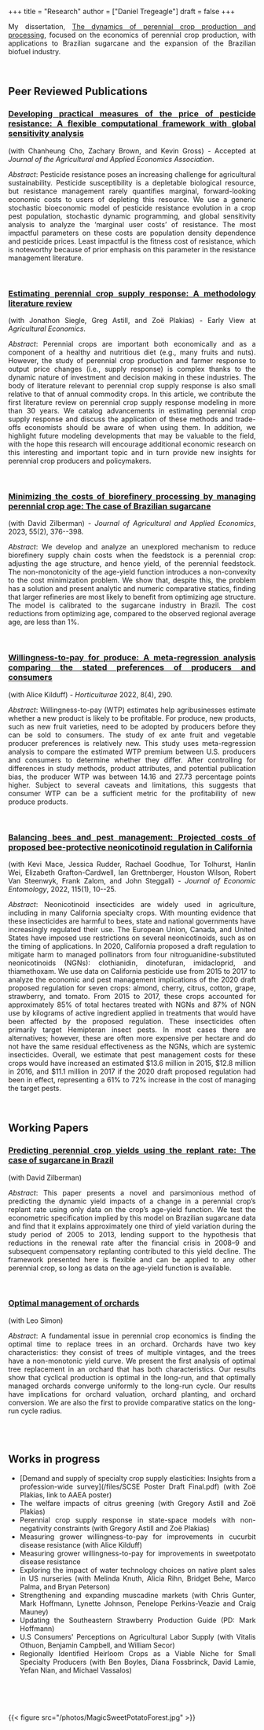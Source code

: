 +++
title = "Research"
author = ["Daniel Tregeagle"]
draft = false
+++

<style>
body {
text-align: justify}
</style>

<!-- Research page under construction -->

My dissertation, [The dynamics of perennial crop production and processing](/files/dissertationFinal.pdf), focused on the economics of perennial crop production, with applications to Brazilian sugarcane and the expansion of the Brazilian biofuel industry.

<br>

## Peer Reviewed Publications

### [Developing practical measures of the price of pesticide resistance: A flexible computational framework with global sensitivity analysis](https://doi.org/10.1002/jaa2.107)
(with Chanheung Cho, Zachary Brown, and Kevin Gross) - Accepted at *Journal of the Agricultural and Applied Economics Association*.

*Abstract*:
Pesticide resistance poses an increasing challenge for agricultural sustainability. Pesticide susceptibility is a depletable biological resource, but resistance management rarely quantifies marginal, forward-looking economic costs to users of depleting this resource. We use a generic stochastic bioeconomic model of pesticide resistance evolution in a crop pest population, stochastic dynamic programming, and global sensitivity analysis to analyze the ‘marginal user costs’ of resistance. The most impactful parameters on these costs are population density dependence and pesticide prices. Least impactful is the fitness cost of resistance, which is noteworthy because of prior emphasis on this parameter in the resistance management literature.

<br>

### [Estimating perennial crop supply response: A methodology literature review](https://doi.org/10.1111/agec.12812)
(with Jonathon Siegle, Greg Astill, and Zoë Plakias) - Early View at *Agricultural Economics*.

*Abstract*:
Perennial crops are important both economically and as a component of a healthy and nutritious diet (e.g., many fruits and nuts). However, the study of perennial crop production and farmer response to output price changes (i.e., supply response) is complex thanks to the dynamic nature of investment and decision making in these industries. The body of literature relevant to perennial crop supply response is also small relative to that of annual commodity crops. In this article, we contribute the first literature review on perennial crop supply response modeling in more than 30 years. We catalog advancements in estimating perennial crop supply response and discuss the application of these methods and trade-offs economists should be aware of when using them. In addition, we highlight future modeling developments that may be valuable to the field, with the hope this research will encourage additional economic research on this interesting and important topic and in turn provide new insights for perennial crop producers and policymakers.

<br>

### [Minimizing the costs of biorefinery processing by managing perennial crop age: The case of Brazilian sugarcane](https://doi.org/10.1017/aae.2023.21)
(with David Zilberman) - *Journal of Agricultural and Applied Economics*, 2023, 55(2), 376--398.

*Abstract*:
We develop and analyze an unexplored mechanism to reduce biorefinery supply chain costs when the feedstock is a perennial crop: adjusting the age structure, and hence yield, of the perennial feedstock. The non-monotonicity of the age-yield function introduces a non-convexity to the cost minimization problem. We show that, despite this, the problem has a solution and present analytic and numeric comparative statics, finding that larger refineries are most likely to benefit from optimizing age structure. The model is calibrated to the sugarcane industry in Brazil. The cost reductions from optimizing age, compared to the observed regional average age, are less than 1%.

<br>

### [Willingness-to-pay for produce: A meta-regression analysis comparing the stated preferences of producers and consumers](https://doi.org/10.3390/horticulturae8040290)
(with Alice Kilduff) - *Horticulturae* 2022, 8(4), 290.

*Abstract*:
Willingness-to-pay (WTP) estimates help agribusinesses estimate whether a new product is likely to be profitable. For produce, new products, such as new fruit varieties, need to be adopted by producers before they can be sold to consumers. The study of ex ante fruit and vegetable producer preferences is relatively new. This study uses meta-regression analysis to compare the estimated WTP premium between U.S. producers and consumers to determine whether they differ. After controlling for differences in study methods, product attributes, and potential publication bias, the producer WTP was between 14.16 and 27.73 percentage points higher. Subject to several caveats and limitations, this suggests that consumer WTP can be a sufficient metric for the profitability of new produce products.

<br>

### [Balancing bees and pest management: Projected costs of proposed bee-protective neonicotinoid regulation in California](https://doi.org/10.1093/jee/toab231)
(with Kevi Mace, Jessica Rudder, Rachael Goodhue, Tor Tolhurst, Hanlin Wei, Elizabeth Grafton-Cardwell, Ian Grettnberger, Houston Wilson, Robert Van Steenwyk, Frank Zalom, and John Steggall) - *Journal of Economic Entomology*, 2022, 115(1), 10--25.

*Abstract*:
Neonicotinoid insecticides are widely used in agriculture, including in many California specialty crops. With mounting evidence that these insecticides are harmful to bees, state and national governments have increasingly regulated their use. The European Union, Canada, and United States have imposed use restrictions on several neonicotinoids, such as on the timing of applications. In 2020, California proposed a draft regulation to mitigate harm to managed pollinators from four nitroguanidine-substituted neonicotinoids (NGNs): clothianidin, dinotefuran, imidacloprid, and thiamethoxam. We use data on California pesticide use from 2015 to 2017 to analyze the economic and pest management implications of the 2020 draft proposed regulation for seven crops: almond, cherry, citrus, cotton, grape, strawberry, and tomato. From 2015 to 2017, these crops accounted for approximately 85% of total hectares treated with NGNs and 87% of NGN use by kilograms of active ingredient applied in treatments that would have been affected by the proposed regulation. These insecticides often primarily target Hemipteran insect pests. In most cases there are alternatives; however, these are often more expensive per hectare and do not have the same residual effectiveness as the NGNs, which are systemic insecticides. Overall, we estimate that pest management costs for these crops would have increased an estimated $13.6 million in 2015, $12.8 million in 2016, and $11.1 million in 2017 if the 2020 draft proposed regulation had been in effect, representing a 61% to 72% increase in the cost of managing the target pests.

<br>

## Working Papers

### [Predicting perennial crop yields using the replant rate: The case of sugarcane in Brazil](/files/230821sugarcaneReplanting.pdf)
(with David Zilberman)

*Abstract*:
This paper presents a novel and parsimonious method of predicting the dynamic yield impacts of a change in a perennial crop’s replant rate using only data on the crop’s age-yield function. We test the econometric specification implied by this model on Brazilian sugarcane data and find that it explains approximately one third of yield variation during the study period of 2005 to 2013, lending support to the hypothesis that reductions in the renewal rate after the financial crisis in 2008–9 and subsequent compensatory replanting contributed to this yield decline. The framework presented here is flexible and can be applied to any other perennial crop, so long as data on the age-yield function is available.

<br>

### [Optimal management of orchards](/files/OptimalManagementOfOrchards_200909.pdf)
(with Leo Simon)

*Abstract*:
A fundamental issue in perennial crop economics is finding the optimal time to replace trees in an orchard. Orchards have two key characteristics: they consist of trees of multiple vintages, and the trees have a non-monotonic yield curve. We present the first analysis of optimal tree replacement in an orchard that has both characteristics. Our results show that cyclical production is optimal in the long-run, and that optimally managed orchards converge uniformly to the long-run cycle. Our results have implications for orchard valuation, orchard planting, and orchard conversion. We are also the first to provide comparative statics on the long-run cycle radius.



<br>
<br>

## Works in progress
  - [Demand and supply of specialty crop supply elasticities: Insights from a profession-wide survey](/files/SCSE Poster Draft Final.pdf) (with Zoë Plakias, link to AAEA poster)
  - The welfare impacts of citrus greening (with Gregory Astill and Zoë Plakias)
  - Perennial crop supply response in state-space models with non-negativity constraints (with Gregory Astill and Zoë Plakias)
  - Measuring grower willingness-to-pay for improvements in cucurbit disease resistance (with Alice Kilduff)
  - Measuring grower willingness-to-pay for improvements in sweetpotato disease resistance
  - Exploring the impact of water technology choices on native plant sales in US nurseries (with Melinda Knuth, Alicia Rihn, Bridget Behe, Marco Palma, and Bryan Peterson)
  - Strengthening and expanding muscadine markets (with Chris Gunter, Mark Hoffmann, Lynette Johnson, Penelope Perkins-Veazie and Craig Mauney)
  - Updating the Southeastern Strawberry Production Guide (PD: Mark Hoffmann)
  - U.S Consumers' Perceptions on Agricultural Labor Supply (with Vitalis Othuon, Benjamin Campbell, and William Secor)
  - Regionally Identified Heirloom Crops as a Viable Niche for Small Specialty Producers (with Ben Boyles, Diana Fossbrinck, David Lamie, Yefan Nian, and Michael Vassalos)


<br>

<br>

<br>

{{< figure src="/photos/MagicSweetPotatoForest.jpg" >}}

